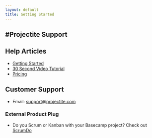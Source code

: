 ```yaml
---
layout: default
title: Getting Started
---
```


#Projectite Support
----

## Help Articles
- [Getting Started](gettingstarted.html)
- [30 Second Video Tutorial](30secs.html)
- [Pricing](pricing.html)

## Customer Support
- Email: [support@projectite.com](mailto:support@projectite.com)

### External Product Plug
- Do you Scrum or Kanban with your Basecamp project?  Check out [ScrumDo](http://www.scrumdo.com/)